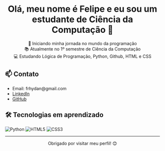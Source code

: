 <h1 align="center">Olá, meu nome é Felipe e eu sou um estudante de Ciência da Computação 👋</h1>

<p align="center">
  🚀 Iniciando minha jornada no mundo da programação<br>
  📚 Atualmente no 1º semestre de Ciência da Computação<br>
  💻 Estudando Lógica de Programação, Python, Github, HTML e CSS<br>
</p>

<h2>📫 Contato</h2>

<ul>
  <li>Email: frhydan@gmail.com</li>
  <li><a href="https://www.linkedin.com/in/felipe-rhydan-96b513318/" target="_blank">LinkedIn</a></li>
  <li><a href="https://github.com/seuusuario" target="_blank">GitHub</a></li>
</ul>

<h2>🛠️ Tecnologias em aprendizado</h2>

<p>
  <img src="https://img.shields.io/badge/Python-blue?logo=python&logoColor=white" alt="Python">
  <img src="https://img.shields.io/badge/HTML5-orange?logo=html5&logoColor=white" alt="HTML5">
  <img src="https://img.shields.io/badge/CSS3-blue?logo=css3&logoColor=white" alt="CSS3">
</p>

---

<p align="center">Obrigado por visitar meu perfil! 😊</p>
